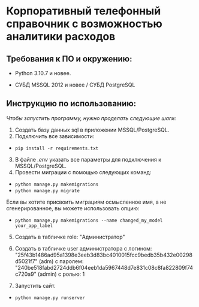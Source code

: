 # Корпоративный телефонный справочник c возможностью аналитики расходов

## Требования к ПО и окружению:

- Python 3.10.7 и новее.

- СУБД MSSQL 2012 и новее / СУБД PostgreSQL

## Инструкцию по использованию:

_Чтобы запустить программу, нужно проделать следующие шаги:_
1. Создать базу данных sql в приложении MSSQL/PostgreSQL.
2. Подключить все зависимости:
* `pip install -r requirements.txt`
3. В файле _.env_ указать все параметры для подключения к MSSQL/PostgreSQL.
4. Провести миграции с помощью следующих команд:
* `python manage.py makemigrations`
* `python manage.py migrate`

Если вы хотите присвоить миграциям осмысленное имя, а не сгенерированное, вы можете использовать опцию:
* `python manage.py makemigrations --name changed_my_model your_app_label`

5. Создать в табличке role: "Администратор"

6. Создать в табличке user администратора 
с логином: "25f43b1486ad95a1398e3eeb3d83bc4010015fcc9bedb35b432e00298d5021f7" (adm)
с паролем: "240be518fabd2724ddb6f04eeb1da5967448d7e831c08c8fa822809f74c720a9" (admin)
c ролью: 1

7. Запустить сайт.
* `python manage.py runserver`